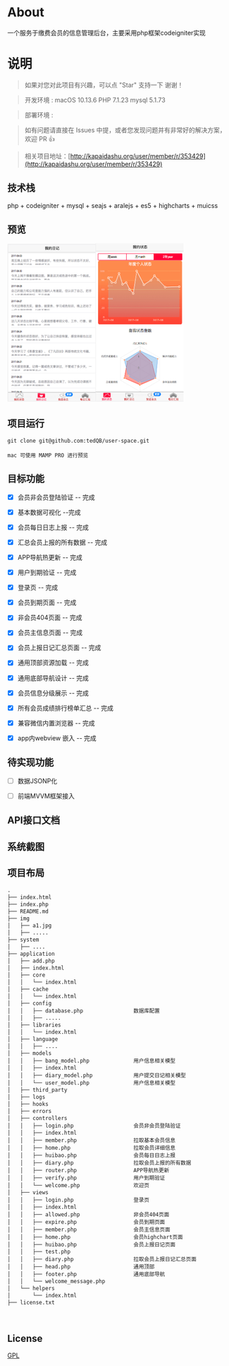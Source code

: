 # About

一个服务于缴费会员的信息管理后台，主要采用php框架codeigniter实现


# 说明

>  如果对您对此项目有兴趣，可以点 "Star" 支持一下 谢谢！

>  开发环境 : macOS 10.13.6  PHP 7.1.23  mysql 5.1.73 

>  部署环境 :

>  如有问题请直接在 Issues 中提，或者您发现问题并有非常好的解决方案，欢迎 PR 👍

>  相关项目地址：[http://kapaidashu.org/user/member/r/353429](http://kapaidashu.org/user/member/r/353429)


## 技术栈

php + codeigniter + mysql + seajs + aralejs + es5 + highcharts + muicss

## 预览
<img src='https://github.com/tedQB/user-space/blob/master/img/01.jpg?raw=true' width=200/><img src='https://github.com/tedQB/user-space/blob/master/img/02.jpg?raw=true' width=200 />


## 项目运行


```
git clone git@github.com:tedQB/user-space.git

mac 可使用 MAMP PRO 进行预览

```


## 目标功能

- [x] 会员非会员登陆验证 -- 完成
- [x] 基本数据可视化 --完成
- [x] 会员每日日志上报 -- 完成
- [x] 汇总会员上报的所有数据 -- 完成
- [x] APP导航热更新 -- 完成
- [x] 用户到期验证 -- 完成
- [x] 登录页 -- 完成
- [x] 会员到期页面 -- 完成
- [x] 非会员404页面 -- 完成
- [x] 会员主信息页面 -- 完成
- [x] 会员上报日记汇总页面 -- 完成
- [x] 通用顶部资源加载 -- 完成
- [x] 通用底部导航设计 -- 完成
- [x] 会员信息分级展示 -- 完成
- [x] 所有会员成绩排行榜单汇总 -- 完成
- [x] 兼容微信内置浏览器 -- 完成
- [x] app内webview 嵌入 -- 完成


## 待实现功能

- [ ] 数据JSONP化 
- [ ] 前端MVVM框架接入


## API接口文档

## 系统截图


## 项目布局

```
.
├── index.html
├── index.php
├── README.md
├── img
│   ├── a1.jpg
│   ├── .....
├── system
│   ├── ....
├── application
│   ├── add.php
│   ├── index.html
│   ├── core
│   │   └── index.html
│   ├── cache
│   │   └── index.html
│   ├── config
│   │   ├── database.php                数据库配置
│   │   ├── .....   
│   ├── libraries
│   │   └── index.html
│   ├── language
│   │   ├── ....
│   ├── models
│   │   ├── bang_model.php              用户信息相关模型
│   │   ├── index.html
│   │   ├── diary_model.php             用户提交日记相关模型
│   │   └── user_model.php              用户信息相关模型
│   ├── third_party
│   ├── logs
│   ├── hooks
│   ├── errors
│   ├── controllers                     
│   │   ├── login.php                   会员非会员登陆验证
│   │   ├── index.html
│   │   ├── member.php                  拉取基本会员信息
│   │   ├── home.php                    拉取会员详细信息
│   │   ├── huibao.php                  会员每日日志上报
│   │   ├── diary.php                   拉取会员上报的所有数据
│   │   ├── router.php                  APP导航热更新
│   │   ├── verify.php                  用户到期验证
│   │   └── welcome.php                 欢迎页
│   ├── views
│   │   ├── login.php                   登录页
│   │   ├── index.html
│   │   ├── allowed.php                 非会员404页面
│   │   ├── expire.php                  会员到期页面
│   │   ├── member.php                  会员主信息页面
│   │   ├── home.php                    会员highchart页面
│   │   ├── huibao.php                  会员上报日记页面
│   │   ├── test.php
│   │   ├── diary.php                   拉取会员上报日记汇总页面
│   │   ├── head.php                    通用顶部
│   │   ├── footer.php                  通用底部导航
│   │   └── welcome_message.php
│   └── helpers
│       └── index.html
├── license.txt



```

## License

[GPL](https://raw.githubusercontent.com/tedQB/user-manage/master/COPYING)
